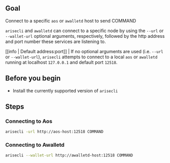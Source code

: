 ## Goal

Connect to a specific `aos` or `awalletd` host to send COMMAND

`arisecli` and `awalletd` can connect to a specific node by using the `--url` or `--wallet-url` optional arguments, respectively, followed by the http address and port number these services are listening to.

[[info | Default address:port]]
| If no optional arguments are used (i.e. `--url` or `--wallet-url`), `arisecli` attempts to connect to a local `aos` or `awalletd` running at localhost `127.0.0.1` and default port `12518`.

## Before you begin

* Install the currently supported version of `arisecli`

## Steps
### Connecting to Aos

```sh
arisecli -url http://aos-host:12518 COMMAND
```

### Connecting to Awalletd

```sh
arisecli --wallet-url http://awalletd-host:12518 COMMAND
```

